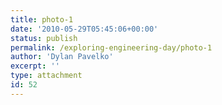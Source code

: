 ```yaml
---
title: photo-1
date: '2010-05-29T05:45:06+00:00'
status: publish
permalink: /exploring-engineering-day/photo-1
author: 'Dylan Pavelko'
excerpt: ''
type: attachment
id: 52
---
```

<!DOCTYPE html PUBLIC "-//W3C//DTD HTML 4.0 Transitional//EN" "http://www.w3.org/TR/REC-html40/loose.dtd">
<?xml encoding="UTF-8">
